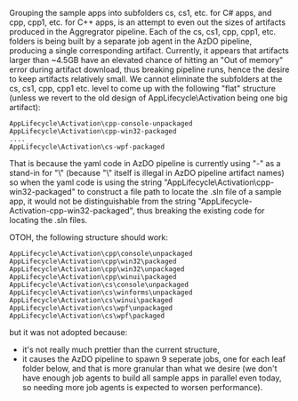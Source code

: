 Grouping the sample apps into subfolders cs, cs1, etc. for C# apps, and cpp, cpp1, etc. for C++ apps, is an attempt to even out the sizes of artifacts produced in the Aggregrator pipeline.
Each of the cs, cs1, cpp, cpp1, etc. folders is being built by a separate job agent in the AzDO pipeline, producing a single corresponding artifact.
Currently, it appears that artifacts larger than ~4.5GB have an elevated chance of hitting an "Out of memory" error during artifact download, thus breaking pipeline runs, hence the desire to keep artifacts relatively small.
We cannot eliminate the subfolders at the cs, cs1, cpp, cpp1 etc. level to come up with the following "flat" structure (unless we revert to the old design of AppLifecycle\Activation being one big artifact):
```
AppLifecycle\Activation\cpp-console-unpackaged
AppLifecycle\Activation\cpp-win32-packaged
....
AppLifecycle\Activation\cs-wpf-packaged
```
That is because the yaml code in AzDO pipeline is currently using "-" as a stand-in for "\\" (because "\\" itself is illegal in AzDO pipeline artifact names) so when the yaml code is using the string "AppLifecycle\Activation\cpp-win32-packaged" to construct a file path to locate the .sln file of a sample app, it would not be distinguishable from the string "AppLifecycle-Activation-cpp-win32-packaged", thus breaking the existing code for locating the .sln files.

OTOH, the following structure should work:
```
AppLifecycle\Activation\cpp\console\unpackaged
AppLifecycle\Activation\cpp\win32\packaged
AppLifecycle\Activation\cpp\win32\unpackaged
AppLifecycle\Activation\cpp\winui\packaged
AppLifecycle\Activation\cs\console\unpackaged
AppLifecycle\Activation\cs\winforms\unpackaged
AppLifecycle\Activation\cs\winui\packaged
AppLifecycle\Activation\cs\wpf\unpackaged
AppLifecycle\Activation\cs\wpf\packaged
```
but it was not adopted because:
- it's not really much prettier than the current structure,
- it causes the AzDO pipeline to spawn 9 seperate jobs, one for each leaf folder below, and that is more granular than what we desire (we don't have enough job agents to build all sample apps in parallel even today, so needing more job agents is expected to worsen performance).

